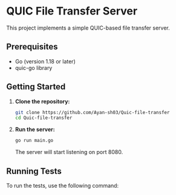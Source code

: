 # QUIC File Transfer Server

This project implements a simple QUIC-based file transfer server.

## Prerequisites

-   Go (version 1.18 or later)
-   quic-go library

## Getting Started

1.  **Clone the repository:**

    ```bash
    git clone https://github.com/Ayan-sh03/Quic-file-transfer
    cd Quic-file-transfer
    ```

2.  **Run the server:**

    ```bash
    go run main.go
    ```

    The server will start listening on port 8080.

## Running Tests

To run the tests, use the following command:

